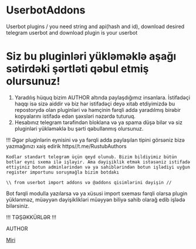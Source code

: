# UserbotAddons
Userbot plugins / you need string and api(hash and id), download desired telegram userbot and download plugin is your userbot




# Siz bu pluginləri yükləməklə aşağı sətirdəki şərtləti qəbul etmiş olursunuz!

1. Yaradılış hüquq bizim AUTHOR altında paylaşdığımız insanlara. İstifadəçi haqqı isə sizə aiddir və biz hər istifadəçi deyə xitab etdiyimizdə bu repostorydə olan pluginləri və həmçinin fərqli adda yaradılmış birəbir kopyalarını istifadə edən şəxsləri nəzərdə tuturuq.
3. Hesabınız telegram tərəfindən bloklana və ya spama düşə bilər və siz pluginləri yükləməklə bu şərti qəbullanmış olursunuz.

!!! Əgər pluginlərin eynisini və ya fərqli adda paylaşılan tipini görsəniz bizə yazmağınızı xaiş edirik  https//t.me/RustubAuthors




```
Kodlar standart telegram üçün qeyd olunub. Bizim bildiyimiz bütün botlar eyni sxema ilə işləyir. Ama dəyişiklik etmək istəsəniz istifadə ettiyiniz botun adminlərindən və ya sahiblərindən botun işlədiyi uyğun register importunu soruşmağla bizim botdakı

\\ from userbot import addons və @addons qisimlərini dəyişin //
```

Bot fərqli modulla yazılarsa və ya xüsusi import sxeması fərqli olarsa plugin yüklənməz, müəyyən dəyişiklikləri müəyyən biliyə sahib olarağ edib işlədə bilərsiniz.



!!! TƏŞƏKKÜRLƏR !!!


AUTHOR

[Miri](t.me/TheMiri)
